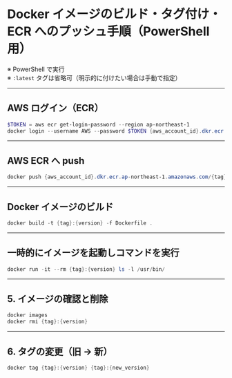 # Docker イメージのビルド・タグ付け・ECR へのプッシュ手順（PowerShell 用）

※ PowerShell で実行  
※ `:latest` タグは省略可（明示的に付けたい場合は手動で指定）

---

## AWS ログイン（ECR）

```powershell
$TOKEN = aws ecr get-login-password --region ap-northeast-1
docker login --username AWS --password $TOKEN {aws_account_id}.dkr.ecr.ap-northeast-1.amazonaws.com
```

---

## AWS ECR へ push

```powershell
docker push {aws_account_id}.dkr.ecr.ap-northeast-1.amazonaws.com/{tag}:{version}
```

---

## Docker イメージのビルド

```powershell
docker build -t {tag}:{version} -f Dockerfile .
```

---

## 一時的にイメージを起動しコマンドを実行

```powershell
docker run -it --rm {tag}:{version} ls -l /usr/bin/
```

---

## 5. イメージの確認と削除

```powershell
docker images
docker rmi {tag}:{version}
```

---

## 6. タグの変更（旧 → 新）

```powershell
docker tag {tag}:{version} {tag}:{new_version}
```

